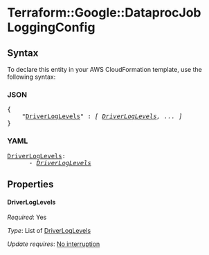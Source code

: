 # Terraform::Google::DataprocJob LoggingConfig

## Syntax

To declare this entity in your AWS CloudFormation template, use the following syntax:

### JSON

<pre>
{
    "<a href="#driverloglevels" title="DriverLogLevels">DriverLogLevels</a>" : <i>[ <a href="loggingconfig-driverloglevels.md">DriverLogLevels</a>, ... ]</i>
}
</pre>

### YAML

<pre>
<a href="#driverloglevels" title="DriverLogLevels">DriverLogLevels</a>: <i>
      - <a href="loggingconfig-driverloglevels.md">DriverLogLevels</a></i>
</pre>

## Properties

#### DriverLogLevels

_Required_: Yes

_Type_: List of <a href="loggingconfig-driverloglevels.md">DriverLogLevels</a>

_Update requires_: [No interruption](https://docs.aws.amazon.com/AWSCloudFormation/latest/UserGuide/using-cfn-updating-stacks-update-behaviors.html#update-no-interrupt)

